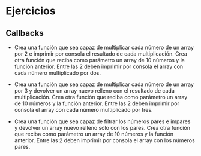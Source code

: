# Ejercicios

## Callbacks

- Crea una función que sea capaz de multiplicar cada número de un array por 2 e imprimir por consola el resultado de cada multiplicación. Crea otra función que reciba como parámetro un array de 10 números y la función anterior. Entre las 2 deben imprimir por consola el array con cada número multiplicado por dos.

- Crea una función que sea capaz de multiplicar cada número de un array por 3 y devolver un array nuevo relleno con el resultado de cada multiplicación. Crea otra función que reciba como parámetro un array de 10 números y la función anterior. Entre las 2 deben imprimir por consola el array con cada número multiplicado por tres.

- Crea una función que sea capaz de filtrar los números pares e impares y devolver un array nuevo relleno sólo con los pares. Crea otra función que reciba como parámetro un array de 10 números y la función anterior. Entre las 2 deben imprimir por consola el array con los números pares.
